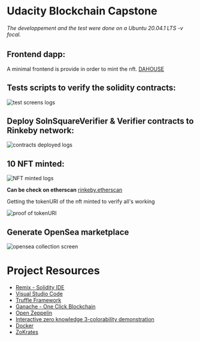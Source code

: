 # Udacity Blockchain Capstone


###### The developpement and the test were done on a  Ubuntu 20.04.1 LTS -v focal.

## Frontend dapp:
A minimal frontend is provide in order to mint the nft. [DAHOUSE](https://gateway.ipfs.io/ipfs/QmaVQgU9vnqGckaX6wm22wrfVQe7yeNzXbWzJRcBSpsLT1?fbclid=IwAR1UdyJSL7hoQnUMF98X7auIL8h6cWLOUCwCZ7CFqALbvbsRXtm8W_cn5rc#market) 

## Tests scripts to verify the solidity contracts: 
![test screens logs](https://i.imgur.com/phIaZko.png)


## Deploy SolnSquareVerifier & Verifier contracts to Rinkeby network:
![contracts deployed logs](https://i.imgur.com/CTqUqos.png)

## 10 NFT minted:

![NFT minted logs](https://i.imgur.com/PT3Zwmz.png)


**Can be check on etherscan**  [rinkeby.etherscan](https://rinkeby.etherscan.io/token/0xc7fcb15d6259ab1594c8969266a613179918f5c4?a=0x2389A7B4c959741f958b441C875fF5FaD4553806)


Getting the tokenURI of the nft minted to verify all's working 

![proof of tokenURI](https://i.imgur.com/wCqzJzg.png)


## Generate OpenSea marketplace

![opensea collection screen ](https://i.imgur.com/CiJvcPT.png)



# Project Resources

* [Remix - Solidity IDE](https://remix.ethereum.org/)
* [Visual Studio Code](https://code.visualstudio.com/)
* [Truffle Framework](https://truffleframework.com/)
* [Ganache - One Click Blockchain](https://truffleframework.com/ganache)
* [Open Zeppelin ](https://openzeppelin.org/)
* [Interactive zero knowledge 3-colorability demonstration](http://web.mit.edu/~ezyang/Public/graph/svg.html)
* [Docker](https://docs.docker.com/install/)
* [ZoKrates](https://github.com/Zokrates/ZoKrates)
